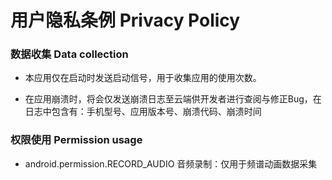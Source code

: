 # 用户隐私条例 Privacy Policy

### 数据收集 Data collection
- 本应用仅在启动时发送启动信号，用于收集应用的使用次数。

- 在应用崩溃时，将会仅发送崩溃日志至云端供开发者进行查阅与修正Bug，在日志中包含有：手机型号、应用版本号、崩溃代码、崩溃时间

### 权限使用 Permission usage
- android.permission.RECORD_AUDIO 音频录制：仅用于频谱动画数据采集

